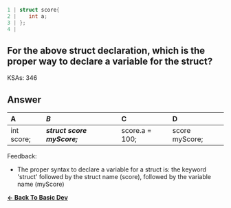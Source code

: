 ```c
1 | struct score{
2 |    int a;
3 | };
4 | 
```

## For the above struct declaration, which is the proper way to declare a variable for the struct?

KSAs: 346

## Answer
| A | ***B*** | C | D |
| :--- | :--- | :--- | :--- |
| int score; | ***struct score myScore;*** | score.a = 100; | score myScore; |


Feedback:

- The proper syntax to declare a variable for a struct is: the keyword 'struct' followed by the struct name (score), followed by the variable name (myScore)

[**<- Back To Basic Dev**](../../../Basic_Dev.md)


